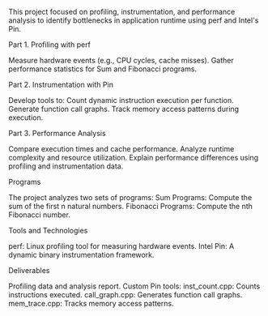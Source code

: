 This project focused on profiling, instrumentation, and performance analysis to identify bottlenecks in application runtime using perf and Intel's Pin.

Part 1. Profiling with perf

Measure hardware events (e.g., CPU cycles, cache misses).
Gather performance statistics for Sum and Fibonacci programs.

Part 2. Instrumentation with Pin

Develop tools to:
Count dynamic instruction execution per function.
Generate function call graphs.
Track memory access patterns during execution.

Part 3. Performance Analysis

Compare execution times and cache performance.
Analyze runtime complexity and resource utilization.
Explain performance differences using profiling and instrumentation data.

Programs

The project analyzes two sets of programs:
Sum Programs: Compute the sum of the first n natural numbers.
Fibonacci Programs: Compute the nth Fibonacci number.

Tools and Technologies

perf: Linux profiling tool for measuring hardware events.
Intel Pin: A dynamic binary instrumentation framework.

Deliverables

Profiling data and analysis report.
Custom Pin tools:
inst_count.cpp: Counts instructions executed.
call_graph.cpp: Generates function call graphs.
mem_trace.cpp: Tracks memory access patterns.
